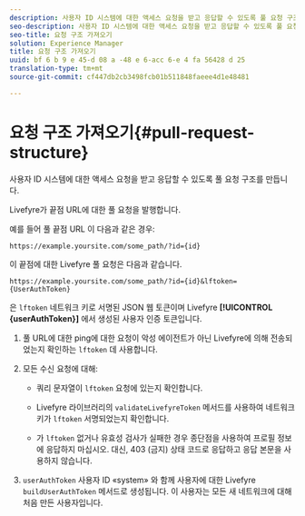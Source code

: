 ```yaml
---
description: 사용자 ID 시스템에 대한 액세스 요청을 받고 응답할 수 있도록 풀 요청 구조를 만듭니다.
seo-description: 사용자 ID 시스템에 대한 액세스 요청을 받고 응답할 수 있도록 풀 요청 구조를 만듭니다.
seo-title: 요청 구조 가져오기
solution: Experience Manager
title: 요청 구조 가져오기
uuid: bf 6 b 9 e 45-d 08 a -48 e 6-acc 6-e 4 fa 56428 d 25
translation-type: tm+mt
source-git-commit: cf447db2cb3498fcb01b511848faeee4d1e48481

---
```



# 요청 구조 가져오기{#pull-request-structure}

사용자 ID 시스템에 대한 액세스 요청을 받고 응답할 수 있도록 풀 요청 구조를 만듭니다.

Livefyre가 끝점 URL에 대한 풀 요청을 발행합니다.

예를 들어 풀 끝점 URL 이 다음과 같은 경우:

```
https://example.yoursite.com/some_path/?id={id}
```

이 끝점에 대한 Livefyre 풀 요청은 다음과 같습니다.

```
https://example.yoursite.com/some_path/?id={id}&lftoken={UserAuthToken}
```

은 `lftoken` 네트워크 키로 서명된 JSON 웹 토큰이며 Livefyre **[!UICONTROL {userAuthToken}]** 에서 생성된 사용자 인증 토큰입니다.

1. 풀 URL에 대한 ping에 대한 요청이 악성 에이전트가 아닌 Livefyre에 의해 전송되었는지 확인하는 `lftoken` 데 사용합니다.
1. 모든 수신 요청에 대해:

   * 쿼리 문자열이 `lftoken` 요청에 있는지 확인합니다.
   * Livefyre 라이브러리의 `validateLivefyreToken` 메서드를 사용하여 네트워크 키가 `lftoken` 서명되었는지 확인합니다.

   * 가 `lftoken` 없거나 유효성 검사가 실패한 경우 종단점을 사용하여 프로필 정보에 응답하지 마십시오. 대신, 403 (금지) 상태 코드로 응답하고 응답 본문을 사용하지 않습니다.

1. `userAuthToken` 사용자 ID «system» 와 함께 사용자에 대한 Livefyre `buildUserAuthToken` 메서드로 생성됩니다. 이 사용자는 모든 새 네트워크에 대해 처음 만든 사용자입니다.
